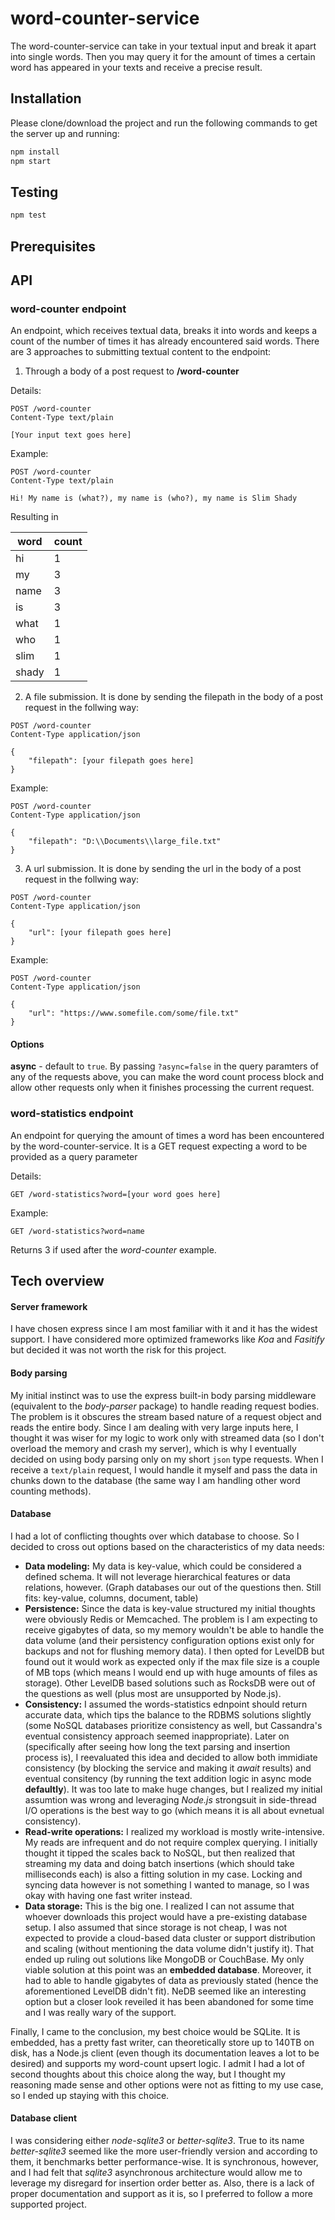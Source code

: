 word-counter-service
====================

The word-counter-service can take in your textual input and break it apart into single words. Then you may query it for the amount of times a certain word has appeared in your texts and receive a precise result.


## Installation
Please clone/download the project and run the following commands to get the server up and running:

```bash
npm install
npm start
```

## Testing

```bash
npm test
```

## Prerequisites


## API

### word-counter endpoint

An endpoint, which receives textual data, breaks it into words and keeps a count of the number of times it has already encountered said words. There are 3 approaches to submitting textual content to the endpoint:
 
1. Through a body of a post request to **/word-counter**

Details:

```http
POST /word-counter
Content-Type text/plain

[Your input text goes here]
```

Example:

```http
POST /word-counter
Content-Type text/plain

Hi! My name is (what?), my name is (who?), my name is Slim Shady
```

Resulting in

| word | count|
|------|------|
| hi | 1 |
| my | 3 |
| name | 3 |
| is | 3 |
| what | 1 |
| who | 1 |
| slim | 1 |
| shady | 1 |

2. A file submission. It is done by sending the filepath in the body of a post request in the follwing way:

```http
POST /word-counter
Content-Type application/json

{
    "filepath": [your filepath goes here]
}
```

Example:

```http
POST /word-counter
Content-Type application/json

{
    "filepath": "D:\\Documents\\large_file.txt"
}
```

3. A url submission. It is done by sending the url in the body of a post request in the follwing way:

```http
POST /word-counter
Content-Type application/json

{
    "url": [your filepath goes here]
}
```

Example:

```http
POST /word-counter
Content-Type application/json

{
    "url": "https://www.somefile.com/some/file.txt"
}
```

#### Options

**async** - default to `true`. By passing `?async=false` in the query paramters of any of the requests above, you can make the word count process block and allow other requests only when it finishes processing the current request.


### word-statistics endpoint

An endpoint for querying the amount of times a word has been encountered by the word-counter-service. It is a GET request expecting a word to be provided as a query parameter

Details:

```http
GET /word-statistics?word=[your word goes here]
```

Example:

```http
GET /word-statistics?word=name
```

Returns 3 if used after the *word-counter* example.


## Tech overview

#### Server framework

I have chosen express since I am most familiar with it and it has the widest support. I have considered more optimized frameworks like *Koa* and *Fasitify* but decided it was not worth the risk for this project.

#### Body parsing

My initial instinct was to use the express built-in body parsing middleware (equivalent to the *body-parser* package) to handle reading request bodies. The problem is it obscures the stream based nature of a request object and reads the entire body.
Since I am dealing with very large inputs here, I thought it was wiser for my logic to work only with streamed data (so I don't overload the memory and crash my server), which is why I eventually decided on using body parsing only on my short `json` type requests. When I receive a `text/plain` request, I would handle it myself and pass the data in chunks down to the database (the same way I am handling other word counting methods).

#### Database

I had a lot of conflicting thoughts over which database to choose. So I decided to cross out options based on the characteristics of my data needs:

* **Data modeling:** My data is key-value, which could be considered a defined schema. It will not leverage hierarchical features or data relations, however. (Graph databases our out of the questions then. Still fits: key-value, columns, document, table)
* **Persistence:** Since the data is key-value structured my initial thoughts were obviously Redis or Memcached. The problem is I am expecting to receive gigabytes of data, so my memory wouldn't be able to handle the data volume (and their persistency configuration options exist only for backups and not for flushing memory data). I then opted for LevelDB but found out it would work as expected only if the max file size is a couple of MB tops (which means I would end up with huge amounts of files as storage). Other LevelDB based solutions such as RocksDB were out of the questions as well (plus most are unsupported by Node.js).
* **Consistency:** I assumed the words-statistics ednpoint should return accurate data, which tips the balance to the RDBMS solutions slightly (some NoSQL databases prioritize consistency as well, but Cassandra's eventual consistency approach seemed inappropriate).
Later on (specifically after seeing how long the text parsing and insertion process is), I reevaluated this idea and decided to allow both immidiate consistency (by blocking the service and making it *await* results) and eventual consitency (by running the text addition logic in async mode **defaultly**). It was too late to make huge changes, but I realized my initial assumtion was wrong and leveraging *Node.js* strongsuit in side-thread I/O operations is the best way to go (which means it is all about evnetual consistency).
* **Read-write operations:** I realized my workload is mostly write-intensive. My reads are infrequent and do not require complex querying. I initially thought it tipped the scales back to NoSQL, but then realized that streaming my data and doing batch insertions (which should take milliseconds each) is also a fitting solution in my case. Locking and syncing data however is not something I wanted to manage, so I was okay with having one fast writer instead.
* **Data storage:** This is the big one. I realized I can not assume that whoever downloads this project would have a pre-existing database setup. I also assumed that since storage is not cheap, I was not expected to provide a cloud-based data cluster or support distribution and scaling (without mentioning the data volume didn't justify it). That ended up ruling out solutions like MongoDB or CouchBase. My only viable solution at this point was an **embedded database**. Moreover, it had to able to handle gigabytes of data as previously stated (hence the aforementioned LevelDB didn't fit). NeDB seemed like an interesting option but a closer look reveiled it has been abandoned for some time and I was really wary of the support.

Finally, I came to the conclusion, my best choice would be SQLite. It is embedded, has a pretty fast writer, can theoretically store up to 140TB on disk, has a Node.js client (even though its documentation leaves a lot to be desired) and supports my word-count upsert logic.
I admit I had a lot of second thoughts about this choice along the way, but I thought my reasoning made sense and other options were not as fitting to my use case, so I ended up staying with this choice.

#### Database client

I was considering either *node-sqlite3* or *better-sqlite3*. True to its name *better-sqlite3* seemed like the more user-friendly version and according to them, it benchmarks better performance-wise. It is synchronous,  however, and I had felt that *sqlite3* asynchronous architecture would allow me to leverage my disregard for insertion order better as. Also, there is a lack of proper documentation and support as it is, so I preferred to follow a more supported project.